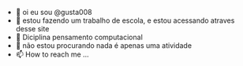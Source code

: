 - 👋 oi eu sou @gusta008
- 👀 estou fazendo um trabalho de escola, e estou acessando atraves desse site
- 🌱 Diciplina pensamento computacional
- 💞️ não estou procurando nada é apenas uma atividade
- 📫 How to reach me ...

<!---
gusta008/gusta008 is a ✨ special ✨ repository because its `README.md` (this file) appears on your GitHub profile.
You can click the Preview link to take a look at your changes.
--->

